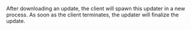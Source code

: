 After downloading an update, the client will spawn this updater in a new process. As soon as the client terminates, the
updater will finalize the update.
